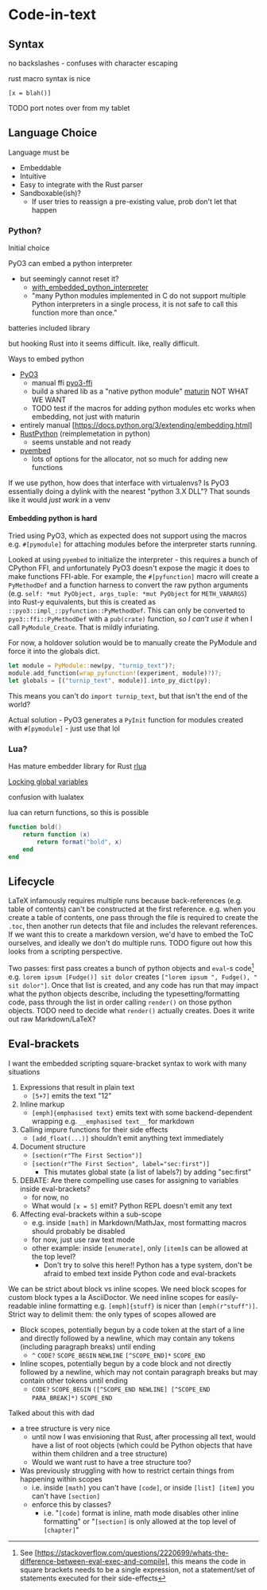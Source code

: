 # Code-in-text

## Syntax

no backslashes - confuses with character escaping

rust macro syntax is nice

`[x = blah()]`

TODO port notes over from my tablet

## Language Choice

Language must be 
- Embeddable
- Intuitive
- Easy to integrate with the Rust parser
- Sandboxable(ish)?
  - If user tries to reassign a pre-existing value, prob don't let that happen

### Python?

Initial choice

PyO3 can embed a python interpreter
- but seemingly cannot reset it?
  - [with_embedded_python_interpreter](https://docs.rs/pyo3/latest/pyo3/fn.with_embedded_python_interpreter.html)
  - "many Python modules implemented in C do not support multiple Python interpreters in a single process, it is not safe to call this function more than once."

batteries included library

but hooking Rust into it seems difficult. like, really difficult.

Ways to embed python
- [PyO3](https://github.com/pyo3/pyo3)
  - manual ffi [pyo3-ffi](https://crates.io/crates/pyo3-ffi/0.16.5)
  - build a shared lib as a "native python module" [maturin](https://github.com/PyO3/maturin) NOT WHAT WE WANT
  - TODO test if the macros for adding python modules etc works when embedding, not just with maturin
- entirely manual [https://docs.python.org/3/extending/embedding.html]
- [RustPython](https://rustpython.github.io/) (reimplemetation in python)
  - seems unstable and not ready
- [pyembed](https://docs.rs/pyembed/latest/pyembed/index.html)
  - lots of options for the allocator, not so much for adding new functions

If we use python, how does that interface with virtualenvs?
Is PyO3 essentially doing a dylink with the nearest "python 3.X DLL"? That sounds like it would *just work* in a venv

#### Embedding python is hard
Tried using PyO3, which as expected does not support using the macros e.g. `#[pymodule]` for attaching modules before the interpreter starts running.

Looked at using `pyembed` to initialize the interpreter - this requires a bunch of CPython FFI, and unfortunately PyO3 doesn't expose the magic it does to make functions FFI-able.
For example, the `#[pyfunction]` macro will create a `PyMethodDef` and a function harness to convert the raw python arguments (e.g. `self: *mut PyObject, args_tuple: *mut PyObject` for `METH_VARARGS`) into Rust-y equivalents, but this is created as `::pyo3::impl_::pyfunction::PyMethodDef`.
This can only be converted to `pyo3::ffi::PyMethodDef` with a `pub(crate)` function, _so I can't use it_ when I call `PyModule_Create`.
That is mildly infuriating.

For now, a holdover solution would be to manually create the PyModule and force it into the globals dict.
```rust
let module = PyModule::new(py, "turnip_text")?;
module.add_function(wrap_pyfunction!(experiment, module)?)?;
let globals = [("turnip_text", module)].into_py_dict(py);
```
This means you can't do `import turnip_text`, but that isn't the end of the world?

Actual solution - PyO3 generates a `PyInit` function for modules created with `#[pymodule]` - just use that lol

### Lua?

Has mature embedder library for Rust [rlua](https://github.com/amethyst/rlua)

[Locking global variables](http://lua-users.org/lists/lua-l/2003-08/msg00081.html)

confusion with lualatex

lua can return functions, so this is possible
```lua
function bold()
    return function (x)
        return format("bold", x)
    end
end
```

## Lifecycle

LaTeX infamously requires multiple runs because back-references (e.g. table of contents) can't be constructed at the first reference.
e.g. when you create a table of contents, one pass through the file is required to create the `.toc`, then another run detects that file and includes the relevant references.
If we want this to create a markdown version, we'd have to embed the ToC ourselves, and ideally we don't do multiple runs.
TODO figure out how this looks from a scripting perspective.

Two passes: first pass creates a bunch of python objects and `eval`-s code[^1]
e.g. `lorem ipsum [Fudge()] sit dolor` creates `["lorem ipsum ", Fudge(), " sit dolor"]`.
Once that list is created, and any code has run that may impact what the python objects describe, including the typesetting/formatting code, pass through the list in order calling `render()` on those python objects.
TODO need to decide what `render()` actually creates. Does it write out raw Markdown/LaTeX?

[^1]: See [https://stackoverflow.com/questions/2220699/whats-the-difference-between-eval-exec-and-compile], this means the code in square brackets needs to be a single expression, not a statement/set of statements executed for their side-effects

## Eval-brackets
I want the embedded scripting square-bracket syntax to work with many situations
1. Expressions that result in plain text
    - `[5+7]` emits the text "12"
2. Inline markup
    - `[emph]{emphasised text}` emits text with some backend-dependent wrapping e.g. `__emphasised text__` for markdown
3. Calling impure functions for their side effects
    - `[add_float(...)]` shouldn't emit anything text immediately
4. Document structure
    - `[section(r"The First Section")]`
    - `[section(r"The First Section", label="sec:first")]`
      - This mutates global state (a list of labels?) by adding "sec:first"
5. DEBATE: Are there compelling use cases for assigning to variables inside eval-brackets?
    - for now, no
    - What would `[x = 5]` emit? Python REPL doesn't emit any text
6. Affecting eval-brackets within a sub-scope
    - e.g. inside `[math]` in Markdown/MathJax, most formatting macros should probably be disabled
    - for now, just use raw text mode
    - other example: inside `[enumerate]`, only `[item]`s can be allowed at the top level?
      - Don't try to solve this here!! Python has a type system, don't be afraid to embed text inside Python code and eval-brackets

We can be strict about block vs inline scopes.
We need block scopes for custom block types a la AsciiDoctor.
We need inline scopes for easily-readable inline formatting e.g. `[emph]{stuff}` is nicer than `[emph(r"stuff")]`.
Strict way to delimit them: the only types of scopes allowed are
- Block scopes, potentially begun by a code token at the start of a line and directly followed by a newline, which may contain any tokens (including paragraph breaks) until ending
  - `^` `CODE?` `SCOPE_BEGIN` `NEWLINE` `[^SCOPE_END]*` `SCOPE_END`
- Inline scopes, potentially begun by a code block and not directly followed by a newline, which may not contain paragraph breaks but may contain other tokens until ending
  - `CODE?` `SCOPE_BEGIN` `([^SCOPE_END NEWLINE] [^SCOPE_END PARA_BREAK]*)` `SCOPE_END`



Talked about this with dad
- a tree structure is very nice
  - until now I was envisioning that Rust, after processing all text, would have a list of root objects (which could be Python objects that have within them children and a tree structure)
  - Would we want rust to have a tree structure too?
- Was previously struggling with how to restrict certain things from happening within scopes
  - i.e. inside `[math]` you can't have `[code]`, or inside `[list] [item]` you can't have `[section]`
  - enforce this by classes?
    - i.e. "`[code]` format is inline, math mode disables other inline formatting" or "`[section]` is only allowed at the top level of `[chapter]`"

